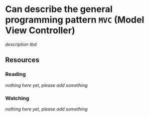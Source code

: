 # Can describe the general programming pattern `MVC` (Model View Controller)
_description tbd_
## Resources
### Reading
_nothing here yet, please add something_
### Watching
_nothing here yet, please add something_
